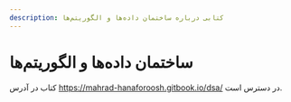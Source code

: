 ```yaml
---
description: کتابی درباره ساختمان داده‌ها و الگوریتم‌ها
---
```


# ساختمان داده‌ها و الگوریتم‌ها

کتاب در آدرس https://mahrad-hanaforoosh.gitbook.io/dsa/ در دسترس است.
